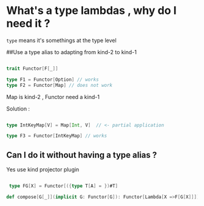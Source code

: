 # What's a type lambdas , why do I need it ?

`type` means it's somethings at the type level




##Use a type alias to adapting from kind-2 to kind-1

```scala

trait Functor[F[_]]

type F1 = Functor[Option] // works
type F2 = Functor[Map] // does not work 

```

Map is kind-2 , Functor need a kind-1

Solution : 

```scala

type IntKeyMap[V] = Map[Int, V]  // <- partial application 

type F3 = Functor[IntKeyMap] // works


```


## Can I do it without having a type alias ?

Yes use kind projector plugin 

```scala

 type FG[X] = Functor[({type T[A] = })#T]

def compose[G[_]](implicit G: Functor[G]): Functor[Lambda[X =>F[G[X]]]]  = ???
 

```


